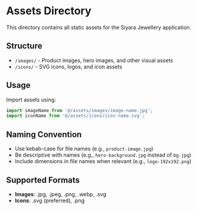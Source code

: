 # Assets Directory

This directory contains all static assets for the Siyara Jewellery application.

## Structure

- `/images/` - Product images, hero images, and other visual assets
- `/icons/` - SVG icons, logos, and icon assets

## Usage

Import assets using:
```typescript
import imageName from '@/assets/images/image-name.jpg';
import iconName from '@/assets/icons/icon-name.svg';
```

## Naming Convention

- Use kebab-case for file names (e.g., `product-image.jpg`)
- Be descriptive with names (e.g., `hero-background.jpg` instead of `bg.jpg`)
- Include dimensions in file names when relevant (e.g., `logo-192x192.png`)

## Supported Formats

- **Images**: .jpg, .jpeg, .png, .webp, .svg
- **Icons**: .svg (preferred), .png